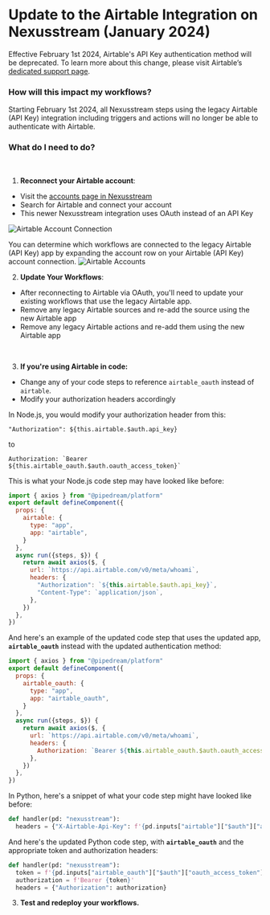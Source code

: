 # Update to the Airtable Integration on Nexusstream (January 2024)

Effective February 1st 2024, Airtable's API Key authentication method will be deprecated. To learn more about this change, please visit Airtable’s [dedicated support page](https://support.airtable.com/docs/airtable-api-key-deprecation-notice). 

### How will this impact my workflows?

Starting February 1st 2024, all Nexusstream steps using the legacy Airtable (API Key) integration including triggers and actions will no longer be able to authenticate with Airtable. 

### What do I need to do? 
<br/> 

1. **Reconnect your Airtable account**: 

- Visit the [accounts page in Nexusstream](https://khulnasoft.com/accounts)
- Search for Airtable and connect your account
- This newer Nexusstream integration uses OAuth instead of an API Key

![Airtable Account Connection](https://res.cloudinary.com/dpenc2lit/image/upload/v1704392183/Screenshot_2024-01-04_at_10.16.12_AM_le364k.png)

You can determine which workflows are connected to the legacy Airtable (API Key) app by expanding the account row on your Airtable (API Key) account connection.
![Airtable Accounts](https://res.cloudinary.com/dpenc2lit/image/upload/v1704347928/Screenshot_2024-01-03_at_9.58.43_PM_haaqlb.png)

2. **Update Your Workflows**: 

- After reconnecting to Airtable via OAuth, you'll need to update your existing workflows that use the legacy Airtable app.
- Remove any legacy Airtable sources and re-add the source using the new Airtable app
- Remove any legacy Airtable actions and re-add them using the new Airtable app

<br/>

3. **If you're using Airtable in code:**

- Change any of your code steps to reference `airtable_oauth` instead of `airtable`. 
- Modify your authorization headers accordingly

In Node.js, you would modify your authorization header from this:

  `"Authorization": ${this.airtable.$auth.api_key}`

  to 

``` Authorization: `Bearer ${this.airtable_oauth.$auth.oauth_access_token}` ```

This is what your Node.js code step may have looked like before:

``` javascript
import { axios } from "@pipedream/platform"
export default defineComponent({
  props: {
    airtable: {
      type: "app",
      app: "airtable",
    }
  },
  async run({steps, $}) {
    return await axios($, {
      url: `https://api.airtable.com/v0/meta/whoami`,
      headers: {
        "Authorization": `${this.airtable.$auth.api_key}`,
        "Content-Type": `application/json`,
      },
    })
  },
})

```

And here's an example of the updated code step that uses the updated app, **`airtable_oauth`** instead with the updated authentication method:

``` javascript
import { axios } from "@pipedream/platform"
export default defineComponent({
  props: {
    airtable_oauth: {
      type: "app",
      app: "airtable_oauth",
    }
  },
  async run({steps, $}) {
    return await axios($, {
      url: `https://api.airtable.com/v0/meta/whoami`,
      headers: {
        Authorization: `Bearer ${this.airtable_oauth.$auth.oauth_access_token}`,
      },
    })
  },
})

```

In Python, here's a snippet of what your code step might have looked like before:
``` python
def handler(pd: "nexusstream"):
  headers = {"X-Airtable-Api-Key": f'{pd.inputs["airtable"]["$auth"]["api_key"]}'}
```

And here's the updated Python code step, with **`airtable_oauth`** and the appropriate token and authorization headers:
``` python
def handler(pd: "nexusstream"):
  token = f'{pd.inputs["airtable_oauth"]["$auth"]["oauth_access_token"]}'
  authorization = f'Bearer {token}'
  headers = {"Authorization": authorization}
```  

3. **Test and redeploy your workflows.**